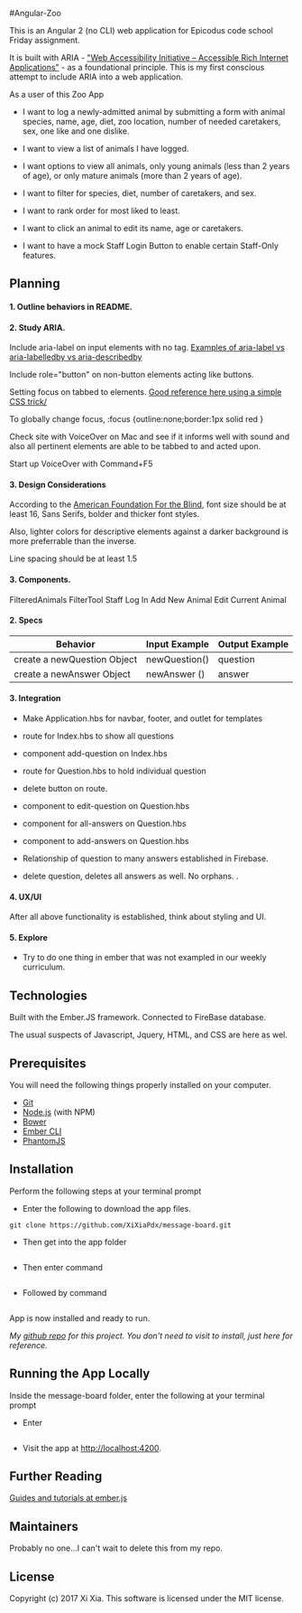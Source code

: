 #Angular-Zoo

This is an Angular 2 (no CLI) web application for Epicodus code school Friday assignment.  

It is built with ARIA - ["Web Accessibility Initiative – Accessible Rich Internet Applications"](https://www.w3.org/TR/wai-aria/) - as a foundational principle. This is my first conscious attempt to include ARIA into a web application.

As a user of this Zoo App

* I want to log a newly-admitted animal by submitting a form with animal species, name, age, diet, zoo location, number of needed caretakers, sex, one like and one dislike.

* I want to view a list of animals I have logged.

* I want options to view all animals, only young animals (less than 2 years of age), or only mature animals (more than 2 years of age).

* I want to filter for species, diet, number of caretakers, and sex.

* I want to rank order for most liked to least.

* I want to click an animal to edit its name, age or caretakers.

* I want to have a mock Staff Login Button to enable certain Staff-Only features.


## Planning

#### 1. Outline behaviors in README.

#### 2. Study ARIA.

Include aria-label on input elements with no <label> tag. [Examples of aria-label vs aria-labelledby vs aria-describedby](http://www.maxability.co.in/2013/01/aria-label-labelledby-describedby/)


Include role="button" on non-button elements acting like buttons.

Setting focus on tabbed to elements. [Good reference here using a simple CSS trick/](https://css-tricks.com/almanac/selectors/f/focus/)  

To globally change focus, :focus {outline:none;border:1px solid red
}

Check site with VoiceOver on Mac and see if it informs well with sound and also all pertinent elements are able to be tabbed to and acted upon.

Start up VoiceOver with Command+F5


#### 3. Design Considerations

According to the [American Foundation For the Blind](https://afb.org), font size should be at least 16, Sans Serifs, bolder and thicker font styles.

Also, lighter colors for descriptive elements against a darker background is more preferrable than the inverse.

Line spacing should be at least 1.5

#### 3. Components.

FilteredAnimals
FilterTool
Staff Log In
Add New Animal
Edit Current Animal


#### 2. Specs


| Behavior | Input Example| Output Example    |
| ---------| -----------------|-----------------|
|create a newQuestion Object|newQuestion()| question |
|create a newAnswer Object|newAnswer ()|answer|

#### 3. Integration
  * Make Application.hbs for navbar, footer, and outlet for templates
  * route for Index.hbs to show all questions
   * component add-question on Index.hbs
  * route for Question.hbs to hold individual question
   * delete button on route.
   * component to edit-question on Question.hbs
   * component for all-answers on Question.hbs
   * component to add-answers on Question.hbs


  * Relationship of question to many answers established in Firebase.
  * delete question, deletes all answers as well. No orphans.
  .

#### 4. UX/UI

  After all above functionality is established, think about styling and UI.

#### 5. Explore
  * Try to do one thing in ember that was not exampled in our weekly curriculum.

## Technologies

Built with the Ember.JS framework. Connected to FireBase database.

The usual suspects of Javascript, Jquery, HTML, and CSS are here as wel.   

## Prerequisites

You will need the following things properly installed on your computer.

* [Git](https://git-scm.com/)
* [Node.js](https://nodejs.org/) (with NPM)
* [Bower](https://bower.io/)
* [Ember CLI](https://ember-cli.com/)
* [PhantomJS](http://phantomjs.org/)

## Installation

Perform the following  steps at your terminal prompt

* Enter the following to download the app files.
```
git clone https://github.com/XiXiaPdx/message-board.git
```
* Then get into the app folder
```cd message-board
```
* Then enter command
```npm install
```
* Followed by command
```bower install
```

App is now installed and ready to run.

_My [github repo](https://github.com/XiXiaPdx/message-board.git) for this project. You don't need to visit to install, just here for reference._

## Running the App Locally

Inside the message-board folder, enter the following at your terminal prompt

* Enter
```ember serve
```
* Visit the app at [http://localhost:4200](http://localhost:4200).


## Further Reading

[Guides and tutorials at ember.js](http://emberjs.com/)

## Maintainers

Probably no one...I can't wait to delete this from my repo.

## License

Copyright (c) 2017 Xi Xia. This software is licensed under the MIT license.
